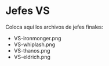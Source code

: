 # Jefes VS

Coloca aquí los archivos de jefes finales:

- VS-ironmonger.png
- VS-whiplash.png
- VS-thanos.png
- VS-eldrich.png
